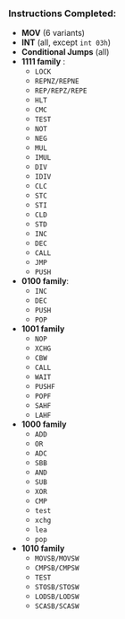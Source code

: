 ### Instructions Completed:

- **MOV** (6 variants)
- **INT** (all, except `int 03h`)
- **Conditional Jumps** (all)
- **1111 family** :
  - `LOCK`
  - `REPNZ/REPNE`
  - `REP/REPZ/REPE`
  - `HLT`
  - `CMC`
  - `TEST`
  - `NOT`
  - `NEG`
  - `MUL`
  - `IMUL`
  - `DIV`
  - `IDIV`
  - `CLC`
  - `STC`
  - `STI`
  - `CLD`
  - `STD`
  - `INC`
  - `DEC`
  - `CALL`
  - `JMP`
  - `PUSH`
- **0100 family**:
  - `INC`
  - `DEC`
  - `PUSH`
  - `POP`
- **1001 family**
  - `NOP`
  - `XCHG`
  - `CBW`
  - `CALL`
  - `WAIT`
  - `PUSHF`
  - `POPF`
  - `SAHF`
  - `LAHF`
- **1000 family**
  - `ADD`
  - `OR`
  - `ADC`
  - `SBB`
  - `AND`
  - `SUB`
  - `XOR`
  - `CMP`
  - `test`
  - `xchg`
  - `lea`
  - `pop`
- **1010 family**
  - `MOVSB/MOVSW`
  - `CMPSB/CMPSW`
  - `TEST`
  - `STOSB/STOSW`
  - `LODSB/LODSW`
  - `SCASB/SCASW`

